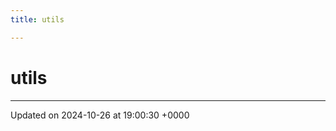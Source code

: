 ```yaml
---
title: utils

---
```


# utils








-------------------------------

Updated on 2024-10-26 at 19:00:30 +0000